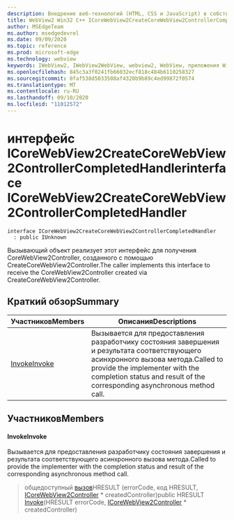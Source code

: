 ```yaml
---
description: Внедрение веб-технологий (HTML, CSS и JavaScript) в собственные приложения с помощью элемента управления Microsoft Edge WebView2
title: WebView2 Win32 C++ ICoreWebView2CreateCoreWebView2ControllerCompletedHandler
author: MSEdgeTeam
ms.author: msedgedevrel
ms.date: 09/09/2020
ms.topic: reference
ms.prod: microsoft-edge
ms.technology: webview
keywords: IWebView2, IWebView2WebView, webview2, WebView, приложения Win32, Win32, EDGE, ICoreWebView2, ICoreWebView2Controller, управление браузером, EDGE HTML, ICoreWebView2CreateCoreWebView2ControllerCompletedHandler
ms.openlocfilehash: 845c3a3f0241fb66032ecf818c484b6110258327
ms.sourcegitcommit: 0faf538d5033508af4320b9b89c4ed99872f0574
ms.translationtype: MT
ms.contentlocale: ru-RU
ms.lasthandoff: 09/10/2020
ms.locfileid: "11012572"
---
```

# <span data-ttu-id="e0c9d-104">интерфейс ICoreWebView2CreateCoreWebView2ControllerCompletedHandler</span><span class="sxs-lookup"><span data-stu-id="e0c9d-104">interface ICoreWebView2CreateCoreWebView2ControllerCompletedHandler</span></span> 

```
interface ICoreWebView2CreateCoreWebView2ControllerCompletedHandler
  : public IUnknown
```

<span data-ttu-id="e0c9d-105">Вызывающий объект реализует этот интерфейс для получения CoreWebView2Controller, созданного с помощью CreateCoreWebView2Controller.</span><span class="sxs-lookup"><span data-stu-id="e0c9d-105">The caller implements this interface to receive the CoreWebView2Controller created via CreateCoreWebView2Controller.</span></span>

## <span data-ttu-id="e0c9d-106">Краткий обзор</span><span class="sxs-lookup"><span data-stu-id="e0c9d-106">Summary</span></span>

 <span data-ttu-id="e0c9d-107">Участников</span><span class="sxs-lookup"><span data-stu-id="e0c9d-107">Members</span></span>                        | <span data-ttu-id="e0c9d-108">Описания</span><span class="sxs-lookup"><span data-stu-id="e0c9d-108">Descriptions</span></span>
--------------------------------|---------------------------------------------
[<span data-ttu-id="e0c9d-109">Invoke</span><span class="sxs-lookup"><span data-stu-id="e0c9d-109">Invoke</span></span>](#invoke) | <span data-ttu-id="e0c9d-110">Вызывается для предоставления разработчику состояния завершения и результата соответствующего асинхронного вызова метода.</span><span class="sxs-lookup"><span data-stu-id="e0c9d-110">Called to provide the implementer with the completion status and result of the corresponding asynchronous method call.</span></span>

## <span data-ttu-id="e0c9d-111">Участников</span><span class="sxs-lookup"><span data-stu-id="e0c9d-111">Members</span></span>

#### <span data-ttu-id="e0c9d-112">Invoke</span><span class="sxs-lookup"><span data-stu-id="e0c9d-112">Invoke</span></span> 

<span data-ttu-id="e0c9d-113">Вызывается для предоставления разработчику состояния завершения и результата соответствующего асинхронного вызова метода.</span><span class="sxs-lookup"><span data-stu-id="e0c9d-113">Called to provide the implementer with the completion status and result of the corresponding asynchronous method call.</span></span>

> <span data-ttu-id="e0c9d-114">общедоступный [вызов](#invoke)HRESULT (errorCode, код HRESULT, [ICoreWebView2Controller](icorewebview2controller.md) \* createdController)</span><span class="sxs-lookup"><span data-stu-id="e0c9d-114">public HRESULT [Invoke](#invoke)(HRESULT errorCode, [ICoreWebView2Controller](icorewebview2controller.md) \* createdController)</span></span>


